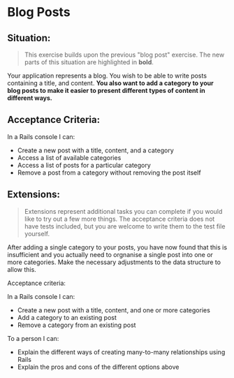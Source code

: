 # Blog Posts

## Situation:

> This exercise builds upon the previous "blog post" exercise. The new parts
> of this situation are highlighted in **bold**.

Your application represents a blog. You wish to be able to write
posts containing a title, and content. **You also want to add a category to your
blog posts to make it easier to present different types of content in different ways.**


## Acceptance Criteria:

In a Rails console I can:

- Create a new post with a title, content, and a category
- Access a list of available categories
- Access a list of posts for a particular category
- Remove a post from a category without removing the post itself


## Extensions:

> Extensions represent additional tasks you can complete if you would like to try out a few more
> things. The acceptance criteria does not have tests included, but you are welcome to write them 
> to the test file yourself.

After adding a single category to your posts, you have now found that this is insufficient and you
actually need to orgnanise a single post into one or more categories. Make the necessary adjustments
to the data structure to allow this.

Acceptance criteria:

In a Rails console I can:

- Create a new post with a title, content, and one or more categories
- Add a category to an existing post
- Remove a category from an existing post

To a person I can:

- Explain the different ways of creating many-to-many relationships using Rails
- Explain the pros and cons of the different options above




